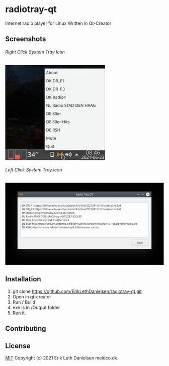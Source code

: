 # radiotray-qt
Internet radio player for Linux
Written in Qt-Creator

## Screenshots
###### Right Click System Tray Icon
![right](screenshots/right.jpg)
###### Left Click System Tray Icon
![right](screenshots/left.jpg)

## Installation
1. git clone https://github.com/ErikLethDanielsen/radiotray-qt.git
2. Open in qt-creator
3. Run / Build
4. exe is in /Output folder
5. Run it.

## Contributing

## License
[MIT](https://choosealicense.com/licenses/mit/)
Copyright (c) 2021 Erik Leth Danielsen meldco.dk
